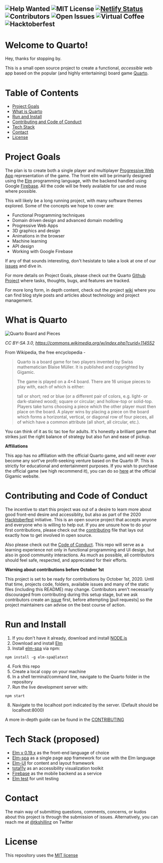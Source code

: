 ![Help Wanted](https://img.shields.io/badge/%20-help--wanted-%23159818)
![MIT License](https://img.shields.io/github/license/tkshill/Quarto)
[![Netlify Status](https://api.netlify.com/api/v1/badges/6a79a059-b229-42cf-9ac3-4f565129f538/deploy-status)](https://app.netlify.com/sites/peaceful-heisenberg-96c15b/deploys)
![Contributors](https://img.shields.io/github/contributors/tkshill/Quarto)
![Open Issues](https://img.shields.io/github/issues-raw/tkshill/Quarto)
![Virtual Coffee](https://img.shields.io/badge/Virtual-Coffee-red)
![Hacktoberfest](https://img.shields.io/github/hacktoberfest/2020/tkshill/Quarto?color=orange)
---

# Welcome to Quarto!

Hey, thanks for stopping by.

This is a small open source project to create a functional, _accessible_ web app based on the popular (and highly entertaining) board game [Quarto](https://en.wikipedia.org/wiki/Quarto_(board_game)).

# Table of Contents
- [Project Goals](https://github.com/tkshill/Quarto/blob/main/README.md#project-goals)
- [What is Quarto](https://github.com/tkshill/Quarto/blob/main/README.md#what-is-quarto)
- [Run and Install](https://github.com/tkshill/Quarto/blob/main/README.md#run-and-install)
- [Contributing and Code of Conduct](https://github.com/tkshill/Quarto/blob/main/README.md#contributing-and-code-of-conduct)
- [Tech Stack](https://github.com/tkshill/Quarto/blob/main/README.md#tech-stack-proposed)
- [Contact](https://github.com/tkshill/Quarto/blob/main/README.md#contact)
- [License](https://github.com/tkshill/Quarto/blob/main/README.md#license)

# Project Goals

The plan is to create both a single player and multiplayer [Progressive Web App](https://www.howtogeek.com/342121/what-are-progressive-web-apps/) representation of the game. The front elm will be primarily designed using the [Elm](https://elm-lang.org) programming language, with the backend handled using Google [Firebase](https://firebase.google.com). All the code will be freely available for use and reuse where possible.

This will likely be a long running project, with many software themes explored. Some of the concepts we hope to cover are:
- Functional Programming techniques
- Domain driven design and advanced domain modelling
- Progressive Web Apps
- 3D graphics and design
- Animations in the browser
- Machine learning
- API design
- Working with Google Firebase

If any of that sounds interesting, don't hesistate to take a look at one of our [issues](https://github.com/tkshill/Quarto/issues) and dive in.

For more details on Project Goals, please check out the Quarto [Github Project](https://github.com/tkshill/Quarto/projects/2) where tasks, thoughts, bugs, and features are tracked.

For more long form, in depth content, check out the project [wiki](https://github.com/tkshill/Quarto/wiki) where you can find blog style posts and articles about technology and project management.

# What is Quarto 

![Quarto Board and Pieces](https://github.com/tkshill/Quarto/blob/main/.github/486px-QuartoSpiel.JPG)

*CC BY-SA 3.0, https://commons.wikimedia.org/w/index.php?curid=114552*

From Wikipedia, the free encyclopedia - 
> Quarto is a board game for two players invented by Swiss mathematician Blaise Müller. It is published and copyrighted by Gigamic.
>
> The game is played on a 4×4 board. There are 16 unique pieces to play with, each of which is either:
>
> tall or short;
> red or blue (or a different pair of colors, e.g. light- or dark-stained wood);
> square or circular; and
> hollow-top or solid-top.
> Players take turns choosing a piece which the other player must then place on the board. A player wins by placing a piece on the board which forms a horizontal,
> vertical, or diagonal row of four pieces, all of which have a common attribute (all short, all circular, etc.).

You can think of it as tic tac toe for adults. It's honestly a brilliant game that strikes just the right balance of strategy but also fun and ease of pickup. 

**Affiliations**

This app has no affiliation with the official Quarto game, and will never *ever* become any sort've profit-seeking venture based on the Quarto IP. This is strictly for educational and entertainment purposes. If you wish to purchase the official game (we high recommend it), you can do so [here](https://en.gigamic.com/game/quarto-classic) at the official Gigamic website.

# Contributing and Code of Conduct

The incentive to start this project was out of a desire to learn more about good front-end desire and accessiblity, but also as part of the 2020 [Hacktoberfest]() initiative. This is an open source project that accepts anyone and everyone who is willing to help out. If you are unsure how to do your first contributions, please check out the [contributing](https://github.com/tkshill/Quarto/blob/main/CONTRIBUTING.md) file that lays out exactly how to get involved in open source.

Also please check out the [Code of Conduct](https://github.com/tkshill/Quarto/blob/main/CODE_OF_CONDUCT.md). This repo will serve as a learning experience not only in functional programming and UI design, but also in good community interactions. As much as possible, all contributors should feel safe, respected, and appreciated for their efforts.

**Warning about contributions before October 1st**

This project is set to be ready for contributions by October 1st, 2020. Until that time, projects code, folders, available issues and many of the static files (including this README) may change. Contributors aren't necessarily discouraged from contributing during this setup stage, but we ask contributors create an [issue]() first, before attempting [pull requests] so the project maintainers can advise on the best course of action. 

# Run and Install

1. If you don't have it already, download and install [NODE.js](https://nodejs.org/en/download/)
2. Download and install [Elm](https://guide.elm-lang.org/install/elm.html)
3. Install [elm-spa](https://www.elm-spa.dev) via npm:
```
npm install -g elm-spa@latest
```
4. Fork this repo
5. Create a local copy on your machine
6. In a shell terminal/command line, navigate to the Quarto folder in the repository
7. Run the live development server with:
```
npm start
```
8. Navigate to the localhost port indicated by the server. (Default should be localhost:8000)


A more in-depth guide can be found in the [CONTRIBUTING](https://github.com/tkshill/Quarto/blob/main/CONTRIBUTING.md)

# Tech Stack (proposed)

- [Elm v 0.19.x](https://guide.elm-lang.org) as the front-end language of choice
- [Elm-spa](https://www.elm-spa.dev) as a single page app framework for use with the Elm language
- [Elm-UI](https://package.elm-lang.org/packages/mdgriffith/elm-ui/latest/) for content and layout framework
- [tota11y](https://khan.github.io/tota11y/#Try-it) as an accessibility visualization toolkit
- [Firebase](https://firebase.google.com) as the mobile backend as a service
- [Elm test](https://package.elm-lang.org/packages/elm-explorations/test/latest/) for unit testing

# Contact

The main way of submitting questions, comments, concerns, or kudos about this project is through the submission of issues. Alternatively, you can reach me at [@tkshillinz](https://twitter.com/tkshillinz) on Twitter 

# License

This repository uses the [MIT license](https://github.com/tkshill/Quarto/blob/main/LICENSE)


